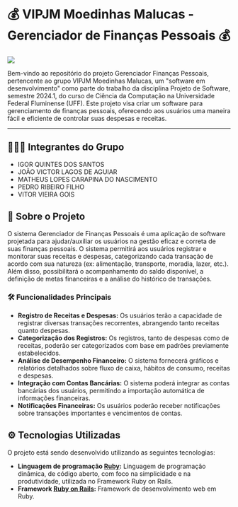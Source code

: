 # 💰 VIPJM Moedinhas Malucas - Gerenciador de Finanças Pessoais 💰

<p align="left">
    <img src="https://img.shields.io/badge/Status-Em%20Andamento...-orange?style=for-the-badge"/>
</p>

Bem-vindo ao repositório do projeto Gerenciador Finanças Pessoais, pertencente ao grupo VIPJM Moedinhas Malucas, um "software em desenvolvimento" como parte do trabalho da disciplina Projeto de Software, semestre 2024.1, do curso de Ciência da Computação na Universidade Federal Fluminense (UFF). Este projeto visa criar um software para gerenciamento de finanças pessoais, oferecendo aos usuários uma maneira fácil e eficiente de controlar suas despesas e receitas.

<hr>

## 🧑‍🤝‍🧑 Integrantes do Grupo

- IGOR QUINTES DOS SANTOS
- JOÃO VICTOR LAGOS DE AGUIAR
- MATHEUS LOPES CARAPINA DO NASCIMENTO
- PEDRO RIBEIRO FILHO
- VITOR VIEIRA GOIS

## 📝 Sobre o Projeto

O sistema Gerenciador de Finanças Pessoais é uma aplicação de software projetada para ajudar/auxiliar os usuários na gestão eficaz e correta de suas finanças pessoais. O sistema permitirá aos usuários registrar e monitorar suas receitas e despesas, categorizando cada transação de acordo com sua natureza (ex: alimentação, transporte, moradia, lazer, etc.). Além disso, possibilitará o acompanhamento do saldo disponível, a definição de metas financeiras e a análise do histórico de transações.

### 🛠️ Funcionalidades Principais

- **Registro de Receitas e Despesas:** Os usuários terão a capacidade de registrar diversas transações recorrentes, abrangendo tanto receitas quanto despesas.
- **Categorização dos Registros:** Os registros, tanto de despesas como de receitas, poderão ser categorizados com base em padrões previamente estabelecidos.
- **Análise de Desempenho Financeiro:** O sistema fornecerá gráficos e relatórios detalhados sobre fluxo de caixa, hábitos de consumo, receitas e despesas.
- **Integração com Contas Bancárias:** O sistema poderá integrar as contas bancárias dos usuários, permitindo a importação automática de informações financeiras.
- **Notificações Financeiras:** Os usuários poderão receber notificações sobre transações importantes e vencimentos de contas.

## ⚙️ Tecnologias Utilizadas

O projeto está sendo desenvolvido utilizando as seguintes tecnologias:

- **Linguagem de programação [Ruby](https://www.ruby-lang.org/pt/):** Linguagem de programação dinâmica, de código aberto, com foco na simplicidade e na produtividade, utilizada no Framework Ruby on Rails.
- **Framework [Ruby on Rails](https://rubyonrails.org/):** Framework de desenvolvimento web em Ruby.
